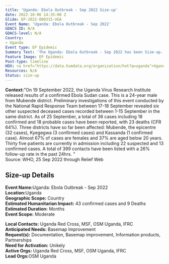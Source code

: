 ```yaml
---
title: 'Uganda: Ebola Outbreak - Sep 2022 Size-up'
date: 2022-10-06 14:35:00 Z
Glide: EP-2022-000315-UGA
Event Name: 'Uganda: Ebola Outbreak - Sep 2022'
GDACS ID: N/A
GDACS-level: N/A
Country:
- Uganda
Event type: EP Epidemic
Summary Text: 'The Uganda: Ebola Outbreak - Sep 2022 has been Size-up.'
Feature Image: EP Epidemic
Post-type: timeline
HDX: <a href="https://data.humdata.org/organization/hot?q=uganda">Uganda</a>
Resources: N/A
Status: size-up
---
```


<strong>Context:</strong>"On 19 September 2022, the Uganda Virus Research Institute released results of a confirmed Ebola Sudan case. This is a 24-year male from Mubende district. Preliminary investigations of this event conducted by the National Rapid Response Team between 17-18 September revealed six other suspected deceased cases recorded between 1-15 September in the same district. As of 25 September, a total of 36 cases including 18 confirmed and 18 probable cases have been reported, with 23 deaths (CFR 64%). Three districts have so far been affected: Mubende, the epicentre (32 cases), Kyegegwa (3 confirmed cases) and Kassanda (1 confirmed case). Almost 67% of cases are females and 37% are aged below 20 years. Thirty five patients are currently in admission including 22 suspected and 13 confirmed cases. A total of 399 contacts have been listed with a 26% follow-up rate in the past 24hrs. "
<br>Source: WHO, 25 Sep 2022 through Relief Web<be>  

<h2>Size-up Details</h2>

<strong>Event Name:</strong>Uganda: Ebola Outbreak - Sep 2022<br>
<strong>Location:</strong>Uganda<br>
<strong>Geographic Scope:</strong> Country<br>
<strong>Estimated Humanitarian Impact:</strong> 43 confirmed cases and 9 Deaths <br>
<strong>Estimated Duration:</strong> Months<br>
<strong>Event Scope:</strong> Moderate<be>

<strong>Local Contacts:</strong> Uganda Red Cross, MSF, OSM Uganda, IFRC<br>
<strong>Anticipated Needs:</strong> Basemap Improvement
<br>
<strong>Request(s):</strong> Documentation, Basemap improvement, Information products, Partnerships<br>
<strong>Need for Activation:</strong> Unikely<br>
<strong>Active Orgs:</strong> Uganda Red Cross, MSF, OSM Uganda, IFRC<br>
<strong>Lead Orgs:</strong>OSM Uganda<br>
